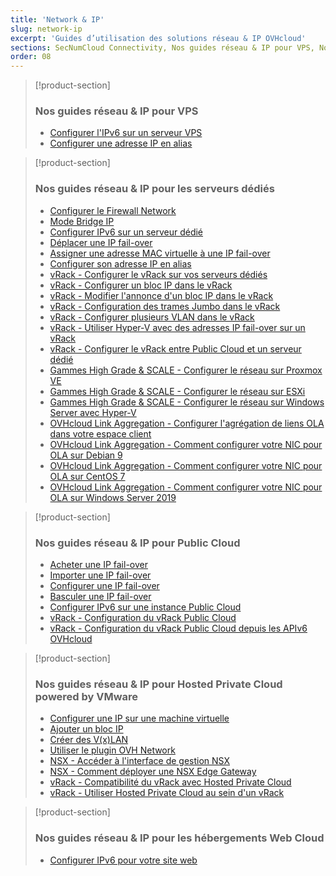 ```yaml
---
title: 'Network & IP'
slug: network-ip
excerpt: 'Guides d’utilisation des solutions réseau & IP OVHcloud'
sections: SecNumCloud Connectivity, Nos guides réseau & IP pour VPS, Nos guides réseau & IP pour les hébergements Web Cloud, Nos guides réseau & IP pour Public Cloud, Nos guides réseau & IP pour Hosted Private Cloud powered by VMware, Nos guides réseau & IP pour les serveurs dédiés
order: 08
---
```


> [!product-section]
>
> ### Nos guides réseau & IP pour VPS
>
> - [Configurer l'IPv6 sur un serveur VPS](https://docs.ovh.com/fr/vps/configurer-ipv6/)
> - [Configurer une adresse IP en alias](https://docs.ovh.com/fr/vps/ip-aliasing-vps/)

> [!product-section]
>
> ### Nos guides réseau & IP pour les serveurs dédiés
>
> - [Configurer le Firewall Network](https://docs.ovh.com/fr/dedicated/firewall-network/)
> - [Mode Bridge IP](https://docs.ovh.com/fr/dedicated/network-bridging/)
> - [Configurer IPv6 sur un serveur dédié](https://docs.ovh.com/fr/dedicated/network-ipv6/)
> - [Déplacer une IP fail-over](https://docs.ovh.com/fr/dedicated/ip-fo-move/)
> - [Assigner une adresse MAC virtuelle à une IP fail-over](https://docs.ovh.com/fr/dedicated/network-virtual-mac/)
> - [Configurer son adresse IP en alias](https://docs.ovh.com/fr/dedicated/network-ipaliasing/)
> - [vRack - Configurer le vRack sur vos serveurs dédiés](https://docs.ovh.com/fr/dedicated/configurer-plusieurs-serveurs-dedies-dans-le-vrack/)
> - [vRack - Configurer un bloc IP dans le vRack](https://docs.ovh.com/fr/dedicated/ajouter-ou-enlever-un-bloc-ip-du-vrack/)
> - [vRack - Modifier l'annonce d'un bloc IP dans le vRack](https://docs.ovh.com/fr/dedicated/modifier-annonce-bloc-ip-vrack/)
> - [vRack - Configuration des trames Jumbo dans le vRack](https://docs.ovh.com/fr/dedicated/network-jumbo/)
> - [vRack - Configurer plusieurs VLAN dans le vRack](https://docs.ovh.com/fr/dedicated/creer-vlan-vrack/)
> - [vRack - Utiliser Hyper-V avec des adresses IP fail-over sur un vRack](https://docs.ovh.com/fr/dedicated/ipfo-vrack-hyperv/)
> - [vRack - Configurer le vRack entre Public Cloud et un serveur dédié](https://docs.ovh.com/fr/dedicated/configurer-vrack-entre-pci-serveur-dedie/)
> - [Gammes High Grade & SCALE - Configurer le réseau sur Proxmox VE](https://docs.ovh.com/fr/dedicated/proxmox-network-hg-scale/)
> - [Gammes High Grade & SCALE - Configurer le réseau sur ESXi](https://docs.ovh.com/fr/dedicated/esxi-network-hg-scale/)
> - [Gammes High Grade & SCALE - Configurer le réseau sur Windows Server avec Hyper-V](https://docs.ovh.com/fr/dedicated/hyperv-network-hg-scale/)
> - [OVHcloud Link Aggregation - Configurer l'agrégation de liens OLA dans votre espace client](https://docs.ovh.com/fr/dedicated/ola-manager/)
> - [OVHcloud Link Aggregation - Comment configurer votre NIC pour OLA sur Debian 9](https://docs.ovh.com/fr/dedicated/ola-debian9/)
> - [OVHcloud Link Aggregation - Comment configurer votre NIC pour OLA sur CentOS 7](https://docs.ovh.com/fr/dedicated/ola-centos7/)
> - [OVHcloud Link Aggregation - Comment configurer votre NIC pour OLA sur Windows Server 2019](https://docs.ovh.com/fr/dedicated/ola-w2k19/)

> [!product-section]
>
> ### Nos guides réseau & IP pour Public Cloud
>
> - [Acheter une IP fail-over](https://docs.ovh.com/fr/public-cloud/acheter-une-ip-failover/)
> - [Importer une IP fail-over](https://docs.ovh.com/fr/public-cloud/importer-une-ip-fail-over/)
> - [Configurer une IP fail-over](https://docs.ovh.com/fr/public-cloud/configurer_une_ip_failover/)
> - [Basculer une IP fail-over](https://docs.ovh.com/fr/public-cloud/basculer-une-ip-fail-over/)
> - [Configurer IPv6 sur une instance Public Cloud](https://docs.ovh.com/fr/public-cloud/configurer-ipv6/)
> - [vRack - Configuration du vRack Public Cloud](https://docs.ovh.com/fr/public-cloud/public-cloud-vrack/)
> - [vRack - Configuration du vRack Public Cloud depuis les APIv6 OVHcloud](https://docs.ovh.com/fr/public-cloud/public-cloud-vrack-apiv6/)

> [!product-section]
>
> ### Nos guides réseau & IP pour Hosted Private Cloud powered by VMware
>
> - [Configurer une IP sur une machine virtuelle](https://docs.ovh.com/fr/private-cloud/configuration-ip-machine-virtuelle/)
> - [Ajouter un bloc IP](https://docs.ovh.com/fr/private-cloud/ajout-de-bloc-ip/)
> - [Créer des V(x)LAN](https://docs.ovh.com/fr/private-cloud/creation-vlan-vxlan/)
> - [Utiliser le plugin OVH Network](https://docs.ovh.com/fr/private-cloud/plugin-ovh-network/)
> - [NSX - Accéder à l'interface de gestion NSX](https://docs.ovh.com/fr/private-cloud/acceder-a-l-interface-de-gestion-nsx/)
> - [NSX - Comment déployer une NSX Edge Gateway](https://docs.ovh.com/fr/private-cloud/comment-deployer-une-nsx-edge-gateway/)
> - [vRack - Compatibilité du vRack avec Hosted Private Cloud](https://docs.ovh.com/fr/private-cloud/gestion-vrack-hosted-private-cloud/)
> - [vRack - Utiliser Hosted Private Cloud au sein d'un vRack](https://docs.ovh.com/fr/private-cloud/utiliser-le-private-cloud-au-sein-d-un-vrack/)

> [!product-section]
>
> ### Nos guides réseau & IP pour les hébergements Web Cloud
>
> - [Configurer IPv6 pour votre site web](https://docs.ovh.com/fr/hosting/configurer-ipv6-pour-votre-site/)
> 